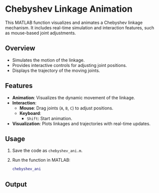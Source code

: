 # Chebyshev Linkage Animation

This MATLAB function visualizes and animates a Chebyshev linkage mechanism. It includes real-time simulation and interaction features, such as mouse-based joint adjustments.

## Overview

- Simulates the motion of the linkage.
- Provides interactive controls for adjusting joint positions.
- Displays the trajectory of the moving joints.

## Features

- **Animation**: Visualizes the dynamic movement of the linkage.
- **Interaction**:
  - **Mouse**: Drag joints (`A`, `B`, `C`) to adjust positions.
  - **Keyboard**:
    - `Shift`: Start animation.
- **Visualization**: Plots linkages and trajectories with real-time updates.

## Usage

1. Save the code as `chebyshev_ani.m`.
2. Run the function in MATLAB:

   ```matlab
   chebyshev_ani

## Output
